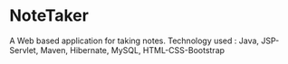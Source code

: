 # NoteTaker
A Web based application for taking notes.
Technology used : Java, JSP-Servlet, Maven, Hibernate, MySQL, HTML-CSS-Bootstrap


